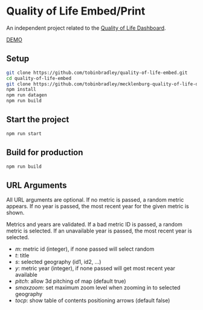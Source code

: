 # Quality of Life Embed/Print

An independent project related to the [Quality of Life Dashboard](https://github.com/tobinbradley/Mecklenburg-County-Quality-of-Life-Dashboard).

[DEMO](http://mcmap.org/qol-embed/)

## Setup

``` bash
git clone https://github.com/tobinbradley/quality-of-life-embed.git
cd quality-of-life-embed
git clone https://github.com/tobinbradley/mecklenburg-quality-of-life-data data
npm install
npm run datagen
npm run build
```

## Start the project

``` bash
npm run start
```

## Build for production

``` bash
npm run build
```

## URL Arguments

All URL arguments are optional. If no metric is passed, a random metric appears. If no year is passed, the most recent year for the given metric is shown. 

Metrics and years are validated. If a bad metric ID is passed, a random metric is selected. If an unavailable year is passed, the most recent year is selected.

*   *m*: metric id (integer), if none passed will select random
*   *t*: title
*   *s*: selected geography (id1, id2, ...)
*   *y*: metric year (integer), if none passed will get most recent year available
*   *pitch*: allow 3d pitching of map (default true)
*   *smaxzoom*: set maximum zoom level when zooming in to selected geography
*   *tocp*: show table of contents positioning arrows (default false)
